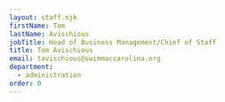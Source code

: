 ```yaml
---
layout: staff.njk
firstName: Tom
lastName: Avischious
jobTitle: Head of Business Management/Chief of Staff
title: Tom Avischious
email: tavischious@swimmaccarolina.org
department:
  - administration
order: 0
---
```

